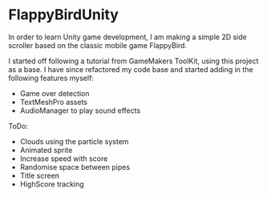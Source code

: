 # FlappyBirdUnity

In order to learn Unity game development, I am making a simple 2D side scroller based on the classic mobile game FlappyBird.

I started off following a tutorial from GameMakers ToolKit, using this project as a base. I have since refactored my code base and started adding in the following features myself:
- Game over detection
- TextMeshPro assets
- AudioManager to play sound effects

ToDo:
- Clouds using the particle system
- Animated sprite
- Increase speed with score
- Randomise space between pipes
- Title screen
- HighScore tracking
  
